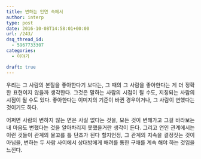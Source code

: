 ```yaml
---
title: 변하는 인연 속에서
author: interp
type: post
date: 2016-10-08T14:58:01+00:00
url: /243/
dsq_thread_id:
  - 5967733307
categories:
  - 이야기

draft: true
---
```

<p style="text-align: justify;">
  우리는 그 사람의 본질을 좋아한다기 보다는, 그 때의 그 사람을 좋아한다는 게 더 정확한 표현이지 않을까 생각한다. 그것은 말하는 사람의 시점이 될 수도, 지칭되는 사람의 시점이 될 수도 있다. 좋아한다는 이미지의 기준이 바뀐 경우이거나, 그 사람이 변했다는 것이기도 하다.
</p>

<p style="text-align: justify;">
  어쩌면 사람의 변하지 않는 면은 사실 없다는 것을, 모든 것이 변해가고 그걸 바라보는 내 마음도 변했다는 것을 알아차리지 못했을거란 생각이 든다. 그리고 연인 관계에서는 이런 것들이 관계의 물꼬를 틀 단초가 된다 할지언정, 그 관계의 지속을 결정짓는 것이 아님을, 변하는 두 사람 사이에서 상대방에게 배려를 통한 구애를 계속 해야 하는 것임을 느낀다.
</p>
